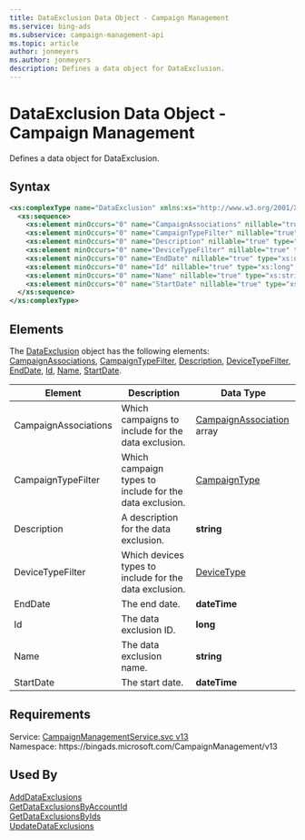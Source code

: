 ```yaml
---
title: DataExclusion Data Object - Campaign Management
ms.service: bing-ads
ms.subservice: campaign-management-api
ms.topic: article
author: jonmeyers
ms.author: jonmeyers
description: Defines a data object for DataExclusion.
---
```

# DataExclusion Data Object - Campaign Management
Defines a data object for DataExclusion.

## Syntax
```xml
<xs:complexType name="DataExclusion" xmlns:xs="http://www.w3.org/2001/XMLSchema">
  <xs:sequence>
    <xs:element minOccurs="0" name="CampaignAssociations" nillable="true" type="tns:ArrayOfCampaignAssociation" />
    <xs:element minOccurs="0" name="CampaignTypeFilter" nillable="true" type="tns:CampaignType" />
    <xs:element minOccurs="0" name="Description" nillable="true" type="xs:string" />
    <xs:element minOccurs="0" name="DeviceTypeFilter" nillable="true" type="tns:DeviceType" />
    <xs:element minOccurs="0" name="EndDate" nillable="true" type="xs:dateTime" />
    <xs:element minOccurs="0" name="Id" nillable="true" type="xs:long" />
    <xs:element minOccurs="0" name="Name" nillable="true" type="xs:string" />
    <xs:element minOccurs="0" name="StartDate" nillable="true" type="xs:dateTime" />
  </xs:sequence>
</xs:complexType>
```

## <a name="elements"></a>Elements

The [DataExclusion](dataexclusion.md) object has the following elements: [CampaignAssociations](#campaignassociations), [CampaignTypeFilter](#campaigntypefilter), [Description](#description), [DeviceTypeFilter](#devicetypefilter), [EndDate](#enddate), [Id](#id), [Name](#name), [StartDate](#startdate).

|Element|Description|Data Type|
|-----------|---------------|-------------|
|<a name="campaignassociations"></a>CampaignAssociations|Which campaigns to include for the data exclusion.|[CampaignAssociation](campaignassociation.md) array|
|<a name="campaigntypefilter"></a>CampaignTypeFilter|Which campaign types to include for the data exclusion.|[CampaignType](campaigntype.md)|
|<a name="description"></a>Description|A description for the data exclusion.|**string**|
|<a name="devicetypefilter"></a>DeviceTypeFilter|Which devices types to include for the data exclusion.|[DeviceType](devicetype.md)|
|<a name="enddate"></a>EndDate|The end date.|**dateTime**|
|<a name="id"></a>Id|The data exclusion ID.|**long**|
|<a name="name"></a>Name|The data exclusion name.|**string**|
|<a name="startdate"></a>StartDate|The start date.|**dateTime**|

## Requirements
Service: [CampaignManagementService.svc v13](https://campaign.api.bingads.microsoft.com/Api/Advertiser/CampaignManagement/v13/CampaignManagementService.svc)  
Namespace: https\://bingads.microsoft.com/CampaignManagement/v13  

## Used By
[AddDataExclusions](adddataexclusions.md)  
[GetDataExclusionsByAccountId](getdataexclusionsbyaccountid.md)  
[GetDataExclusionsByIds](getdataexclusionsbyids.md)  
[UpdateDataExclusions](updatedataexclusions.md)  
